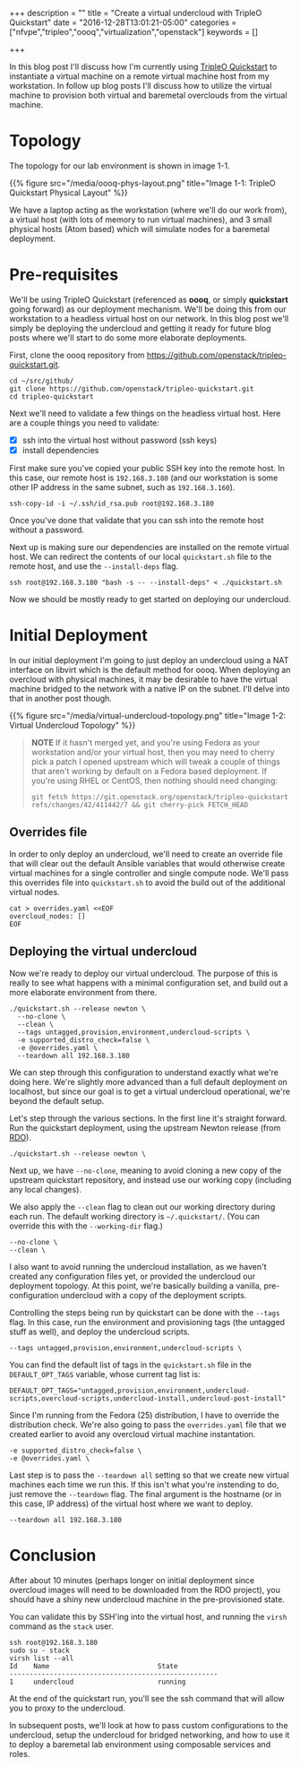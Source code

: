 +++
description = ""
title = "Create a virtual undercloud with TripleO Quickstart"
date = "2016-12-28T13:01:21-05:00"
categories = ["nfvpe","tripleo","oooq","virtualization","openstack"]
keywords = []

+++

In this blog post I'll discuss how I'm currently using [TripleO
Quickstart][oooq] to instantiate a virtual machine on a remote virtual machine
host from my workstation. In follow up blog posts I'll discuss how to utilize
the virtual machine to provision both virtual and baremetal overclouds from the
virtual machine.

[oooq]: https://github.com/openstack/tripleo-quickstart
<!-- MORE -->

# Topology

The topology for our lab environment is shown in image 1-1.

{{% figure src="/media/oooq-phys-layout.png" title="Image 1-1: TripleO Quickstart Physical Layout" %}}

We have a laptop acting as the workstation (where we'll do our work from), a
virtual host (with lots of memory to run virtual machines), and 3 small
physical hosts (Atom based) which will simulate nodes for a baremetal
deployment.

# Pre-requisites

We'll be using TripleO Quickstart (referenced as **oooq**, or simply
**quickstart** going forward) as our deployment mechanism. We'll be doing this
from our workstation to a headless virtual host on our network. In this blog
post we'll simply be deploying the undercloud and getting it ready for future
blog posts where we'll start to do some more elaborate deployments.

First, clone the oooq repository from
https://github.com/openstack/tripleo-quickstart.git.

    cd ~/src/github/
    git clone https://github.com/openstack/tripleo-quickstart.git
    cd tripleo-quickstart

Next we'll need to validate a few things on the headless virtual host. Here are
a couple things you need to validate:

- [x] ssh into the virtual host without password (ssh keys)
- [x] install dependencies

First make sure you've copied your public SSH key into the remote host. In this
case, our remote host is `192.168.3.180` (and our workstation is some other IP
address in the same subnet, such as `192.168.3.160`).

    ssh-copy-id -i ~/.ssh/id_rsa.pub root@192.168.3.180

Once you've done that validate that you can ssh into the remote host without a
password.

Next up is making sure our dependencies are installed on the remote virtual
host. We can redirect the contents of our local `quickstart.sh` file to the
remote host, and use the `--install-deps` flag.

    ssh root@192.168.3.180 "bash -s -- --install-deps" < ./quickstart.sh

Now we should be mostly ready to get started on deploying our undercloud.

# Initial Deployment

In our initial deployment I'm going to just deploy an undercloud using a NAT
interface on libvirt which is the default method for oooq. When deploying an
overcloud with physical machines, it may be desirable to have the virtual
machine bridged to the network with a native IP on the subnet. I'll delve into
that in another post though.

{{% figure src="/media/virtual-undercloud-topology.png" title="Image 1-2: Virtual Undercloud Topology" %}}

> **NOTE**
> If it hasn't merged yet, and you're using Fedora as your workstation and/or
> your virtual host, then you may need to cherry pick a patch I opened upstream
> which will tweak a couple of things that aren't working by default on a
> Fedora based deployment. If you're using RHEL or CentOS, then nothing should
> need changing:
> 
> ```
> git fetch https://git.openstack.org/openstack/tripleo-quickstart refs/changes/42/411442/7 && git cherry-pick FETCH_HEAD
> ```

## Overrides file

In order to only deploy an undercloud, we'll need to create an override file
that will clear out the default Ansible variables that would otherwise create
virtual machines for a single controller and single compute node. We'll pass
this overrides file into `quickstart.sh` to avoid the build out of the
additional virtual nodes.

    cat > overrides.yaml <<EOF
    overcloud_nodes: []
    EOF

## Deploying the virtual undercloud

Now we're ready to deploy our virtual undercloud. The purpose of this is really
to see what happens with a minimal configuration set, and build out a more
elaborate environment from there.

    ./quickstart.sh --release newton \
      --no-clone \
      --clean \
      --tags untagged,provision,environment,undercloud-scripts \
      -e supported_distro_check=false \
      -e @overrides.yaml \
      --teardown all 192.168.3.180

We can step through this configuration to understand exactly what we're doing
here. We're slightly more advanced than a full default deployment on localhost,
but since our goal is to get a virtual undercloud operational, we're beyond the
default setup.

Let's step through the various sections. In the first line it's straight
forward. Run the quickstart deployment, using the upstream Newton release (from
[RDO][rdo]).

    ./quickstart.sh --release newton \

Next up, we have `--no-clone`, meaning to avoid cloning a new copy of the
upstream quickstart repository, and instead use our working copy (including any
local changes).

We also apply the `--clean` flag to clean out our working
directory during each run. The default working directory is `~/.quickstart/`.
(You can override this with the `--working-dir` flag.)

    --no-clone \
    --clean \

I also want to avoid running the undercloud installation, as we haven't created
any configuration files yet, or provided the undercloud our deployment
topology. At this point, we're basically building a vanilla, pre-configuration
undercloud with a copy of the deployment scripts.

Controlling the steps being run by quickstart can be done with the `--tags`
flag. In this case, run the environment and provisioning tags (the untagged
stuff as well), and deploy the undercloud scripts. 

    --tags untagged,provision,environment,undercloud-scripts \

You can find the default list of tags in the `quickstart.sh` file in the
`DEFAULT_OPT_TAGS` variable, whose current tag list is:

    DEFAULT_OPT_TAGS="untagged,provision,environment,undercloud-scripts,overcloud-scripts,undercloud-install,undercloud-post-install"

Since I'm running from the Fedora (25) distribution, I have to override the
distribution check. We're also going to pass the `overrides.yaml` file that we
created earlier to avoid any overcloud virtual machine instantation.

    -e supported_distro_check=false \
    -e @overrides.yaml \

Last step is to pass the `--teardown all` setting so that we create new virtual
machines each time we run this. If this isn't what you're instending to do,
just remove the `--teardown` flag. The final argument is the hostname (or in
this case, IP address) of the virtual host where we want to deploy.

    --teardown all 192.168.3.180

[rdo]: http://rdoproject.org

# Conclusion

After about 10 minutes (perhaps longer on initial deployment since overcloud
images will need to be downloaded from the RDO project), you should have a
shiny new undercloud machine in the pre-provisioned state.

You can validate this by SSH'ing into the virtual host, and running the `virsh`
command as the `stack` user.

    ssh root@192.168.3.180
    sudo su - stack
    virsh list --all
    Id    Name                           State
    ----------------------------------------------------
    1     undercloud                     running

At the end of the quickstart run, you'll see the ssh command that will allow
you to proxy to the undercloud.

In subsequent posts, we'll look at how to pass custom configurations to the
undercloud, setup the undercloud for bridged networking, and how to use it to
deploy a baremetal lab environment using composable services and roles.
